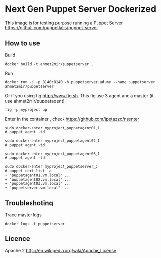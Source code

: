 Next Gen Puppet Server Dockerized
=================================

This image is for testing purpose running a Puppet Server https://github.com/puppetlabs/puppet-server


How to use
----------

Build

    docker build -t ahmet2mir/puppetserver .

Run 

    docker run -d -p 8140:8140 -h puppetserver.ad.me --name puppetserver ahmet2mir/puppetserver

Or if you using fig http://www.fig.sh. This fig use 3 agent and a master (it use ahmet2mir/puppetagent)

    fig -p myproject up

Enter in the container , check https://github.com/jpetazzo/nsenter

    sudo docker-enter myproject_puppetagent01_1
    # puppet agent -td

    sudo docker-enter myproject_puppetagent02_1
    # puppet agent -td

    sudo docker-enter myproject_puppetagent03_1
    # puppet agent -td

    sudo docker-enter myproject_puppetserver_1
    # puppet cert list -a
    + "puppetagent01.vm.local" ...
    + "puppetagent02.vm.local" ...
    + "puppetagent03.vm.local" ...
    + "puppetserver.vm.local"  ...

Troubleshoting
----------

Trace master logs

    docker logs -f puppetserver
    
Licence 
----------

Apache 2 http://en.wikipedia.org/wiki/Apache_License

